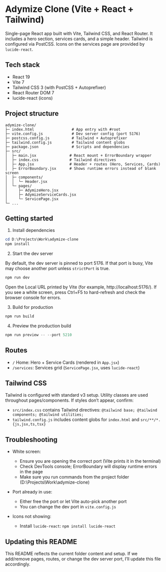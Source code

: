 # Adymize Clone (Vite + React + Tailwind)

Single-page React app built with Vite, Tailwind CSS, and React Router. It includes a hero section, services cards, and a simple header. Tailwind is configured via PostCSS. Icons on the services page are provided by `lucide-react`.

## Tech stack

- React 19
- Vite 7
- Tailwind CSS 3 (with PostCSS + Autoprefixer)
- React Router DOM 7
- lucide-react (icons)

## Project structure

```
adymize-clone/
├─ index.html                 # App entry with #root
├─ vite.config.js             # Dev server config (port 5176)
├─ postcss.config.js          # Tailwind + Autoprefixer
├─ tailwind.config.js         # Tailwind content globs
├─ package.json               # Scripts and dependencies
├─ src/
│  ├─ main.jsx               # React mount + ErrorBoundary wrapper
│  ├─ index.css              # Tailwind directives
│  ├─ App.jsx                # Header + routes (Hero, Services, Cards)
│  ├─ ErrorBoundary.jsx      # Shows runtime errors instead of blank screen
│  ├─ components/
│  │  └─ Header.jsx
│  └─ pages/
│     ├─ AdymizeHero.jsx
│     ├─ AdymizeServiceCards.jsx
│     └─ ServicePage.jsx
└─ ...
```

## Getting started

1) Install dependencies

```powershell
cd D:\Projects\Work\adymize-clone
npm install
```

2) Start the dev server

By default, the dev server is pinned to port 5176. If that port is busy, Vite may choose another port unless `strictPort` is true.

```powershell
npm run dev
```

Open the Local URL printed by Vite (for example, http://localhost:5176/). If you see a white screen, press Ctrl+F5 to hard-refresh and check the browser console for errors.

3) Build for production

```powershell
npm run build
```

4) Preview the production build

```powershell
npm run preview -- --port 5210
```

## Routes

- `/` Home: Hero + Service Cards (rendered in `App.jsx`)
- `/services`: Services grid (`ServicePage.jsx`, uses `lucide-react`)

## Tailwind CSS

Tailwind is configured with standard v3 setup. Utility classes are used throughout pages/components. If styles don’t appear, confirm:

- `src/index.css` contains Tailwind directives: `@tailwind base; @tailwind components; @tailwind utilities;`
- `tailwind.config.js` includes content globs for `index.html` and `src/**/*.{js,jsx,ts,tsx}`

## Troubleshooting

- White screen:
	- Ensure you are opening the correct port (Vite prints it in the terminal)
	- Check DevTools console; ErrorBoundary will display runtime errors in the page
	- Make sure you run commands from the project folder (D:\Projects\Work\adymize-clone)

- Port already in use:
	- Either free the port or let Vite auto-pick another port
	- You can change the dev port in `vite.config.js`

- Icons not showing:
	- Install `lucide-react`: `npm install lucide-react`

## Updating this README

This README reflects the current folder content and setup. If we add/remove pages, routes, or change the dev server port, I’ll update this file accordingly.